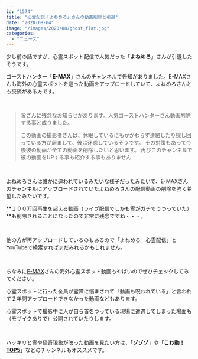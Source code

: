 ```yaml
---
id: "1574"
title: "心霊配信「よねめろ」さんの動画削除と引退"
date: "2020-08-04"
image: "/images/2020/08/ghost_flat.jpg"
categories: 
  - "ニュース"
---
```


少し前の話ですが、心霊スポット配信で人気だった「**よねめろ**」さんが引退したそうです。

ゴーストハンター「**E-MAX**」さんのチャンネルで告知がありました。E-MAXさんも海外の心霊スポットを巡った動画をアップロードしていて、よねめろさんとも交流がある方です。

 

> 皆さんに残念なお知らせがあります。人気ゴーストハンターさん動画削除する事と成りました。
> 
> この動画の撮影者さんは、休眠しているにもかかわらず連絡したり探し回っている方が居まして、彼は迷惑しているそうです。 その対策もあって今後彼の動画が全ての動画を削除したいと思います。 再びこのチャンネルで彼の動画をUPする事も紹介する事もありません

 

よねめろさんは誰かに追われているみたいな様子だったみたいで、E-MAXさんのチャンネルにアップロードされていたよねめろさんの配信動画の削除を強く希望したみたいです。

**１００万回再生を超える動画（ライブ配信でしかも霊がガチでうつっていた）**も削除されることになったので非常に残念ですね・・・。

 

他の方が再アップロードしているのもあるので「よねめろ　心霊配信」とYouTubeで検索すればまだみれるかもしれません。

 

ちなみに[E-MAX](https://www.youtube.com/channel/UCsHR3hUQA9p4uisMWIgYwNQ)さんの海外心霊スポット動画もやばいのでぜひチェックしてみてください。

心霊スポットに行った全員が霊障に悩まされて「動画も呪われている」と言われて２年間アップロードできなかった動画などもあります。

心霊スポットで撮影中に人が自ら首をつっている現場に遭遇してしまった場面も（モザイクありで）公開されていたりします。

 

ハッキリと霊や怪奇現象が映った動画を見たい方は、「[**ゾゾゾ**](https://www.youtube.com/channel/UCL4NX3B5v_gYc5XXWSTcpMA)」や「[**こわ動！TOP5**](https://www.youtube.com/channel/UC4p8BImprkspK5m-tawDVGw)」などのチャンネルもオススメです。
